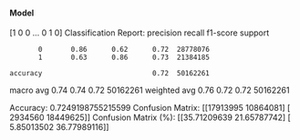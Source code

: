 #### Model
[1 0 0 ... 0 1 0]
Classification Report:
              precision    recall  f1-score   support

           0       0.86      0.62      0.72  28778076
           1       0.63      0.86      0.73  21384185

    accuracy                           0.72  50162261
   macro avg       0.74      0.74      0.72  50162261
weighted avg       0.76      0.72      0.72  50162261

Accuracy: 0.7249198755215599
Confusion Matrix:
[[17913995 10864081]
 [ 2934560 18449625]]
Confusion Matrix (%):
[[35.71209639 21.65787742]
 [ 5.85013502 36.77989116]]
